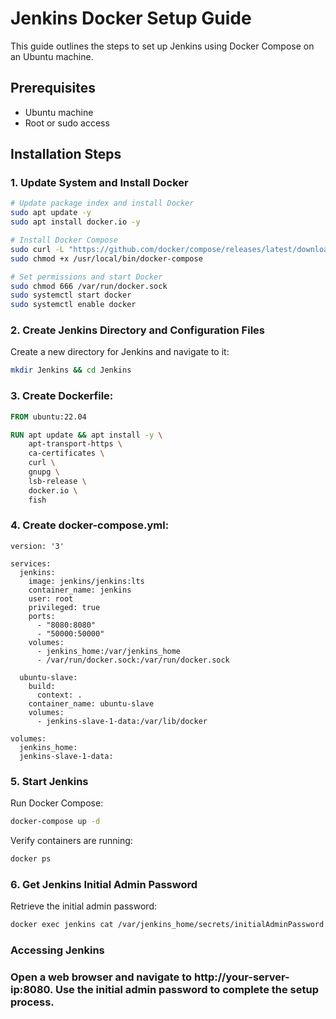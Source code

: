 # Jenkins Docker Setup Guide

This guide outlines the steps to set up Jenkins using Docker Compose on an Ubuntu machine.

## Prerequisites

- Ubuntu machine
- Root or sudo access

## Installation Steps

### 1. Update System and Install Docker

```bash
# Update package index and install Docker
sudo apt update -y
sudo apt install docker.io -y

# Install Docker Compose
sudo curl -L "https://github.com/docker/compose/releases/latest/download/docker-compose-$(uname -s)-$(uname -m)" -o /usr/local/bin/docker-compose
sudo chmod +x /usr/local/bin/docker-compose

# Set permissions and start Docker
sudo chmod 666 /var/run/docker.sock
sudo systemctl start docker
sudo systemctl enable docker

```

### 2. Create Jenkins Directory and Configuration Files
Create a new directory for Jenkins and navigate to it:

```bash
mkdir Jenkins && cd Jenkins
```

### 3. Create Dockerfile:

```Dockerfile
FROM ubuntu:22.04

RUN apt update && apt install -y \
    apt-transport-https \
    ca-certificates \
    curl \
    gnupg \
    lsb-release \
    docker.io \
    fish
```    

### 4. Create docker-compose.yml:

```docker
version: '3'

services:
  jenkins:
    image: jenkins/jenkins:lts
    container_name: jenkins
    user: root
    privileged: true
    ports:
      - "8080:8080"
      - "50000:50000"
    volumes:
      - jenkins_home:/var/jenkins_home
      - /var/run/docker.sock:/var/run/docker.sock

  ubuntu-slave:
    build:
      context: .
    container_name: ubuntu-slave
    volumes:
      - jenkins-slave-1-data:/var/lib/docker 

volumes:
  jenkins_home:
  jenkins-slave-1-data:
```

### 5. Start Jenkins
Run Docker Compose:

```bash
docker-compose up -d
```

Verify containers are running:

```bash
docker ps
```

### 6. Get Jenkins Initial Admin Password

Retrieve the initial admin password:

```bash
docker exec jenkins cat /var/jenkins_home/secrets/initialAdminPassword
```

### Accessing Jenkins
### Open a web browser and navigate to http://your-server-ip:8080. Use the initial admin password to complete the setup process.